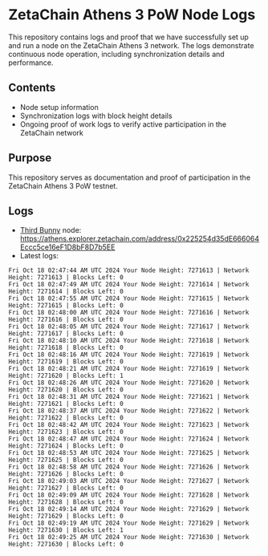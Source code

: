 # ZetaChain Athens 3 PoW Node Logs
This repository contains logs and proof that we have successfully set up and run a node on the ZetaChain Athens 3 network. The logs demonstrate continuous node operation, including synchronization details and performance.

## Contents
- Node setup information
- Synchronization logs with block height details
- Ongoing proof of work logs to verify active participation in the ZetaChain network

## Purpose
This repository serves as documentation and proof of participation in the ZetaChain Athens 3 PoW testnet.

## Logs

- [Third Bunny](https://thirdbunny.xyz/) node: https://athens.explorer.zetachain.com/address/0x225254d35dE666064Eccc5ce16eF1D8bF8D7b5EE
- Latest logs:
```
Fri Oct 18 02:47:44 AM UTC 2024 Your Node Height: 7271613 | Network Height: 7271613 | Blocks Left: 0
Fri Oct 18 02:47:49 AM UTC 2024 Your Node Height: 7271614 | Network Height: 7271614 | Blocks Left: 0
Fri Oct 18 02:47:55 AM UTC 2024 Your Node Height: 7271615 | Network Height: 7271615 | Blocks Left: 0
Fri Oct 18 02:48:00 AM UTC 2024 Your Node Height: 7271616 | Network Height: 7271616 | Blocks Left: 0
Fri Oct 18 02:48:05 AM UTC 2024 Your Node Height: 7271617 | Network Height: 7271617 | Blocks Left: 0
Fri Oct 18 02:48:10 AM UTC 2024 Your Node Height: 7271618 | Network Height: 7271618 | Blocks Left: 0
Fri Oct 18 02:48:16 AM UTC 2024 Your Node Height: 7271619 | Network Height: 7271619 | Blocks Left: 0
Fri Oct 18 02:48:21 AM UTC 2024 Your Node Height: 7271619 | Network Height: 7271620 | Blocks Left: 1
Fri Oct 18 02:48:26 AM UTC 2024 Your Node Height: 7271620 | Network Height: 7271620 | Blocks Left: 0
Fri Oct 18 02:48:31 AM UTC 2024 Your Node Height: 7271621 | Network Height: 7271621 | Blocks Left: 0
Fri Oct 18 02:48:37 AM UTC 2024 Your Node Height: 7271622 | Network Height: 7271622 | Blocks Left: 0
Fri Oct 18 02:48:42 AM UTC 2024 Your Node Height: 7271623 | Network Height: 7271623 | Blocks Left: 0
Fri Oct 18 02:48:47 AM UTC 2024 Your Node Height: 7271624 | Network Height: 7271624 | Blocks Left: 0
Fri Oct 18 02:48:53 AM UTC 2024 Your Node Height: 7271625 | Network Height: 7271625 | Blocks Left: 0
Fri Oct 18 02:48:58 AM UTC 2024 Your Node Height: 7271626 | Network Height: 7271626 | Blocks Left: 0
Fri Oct 18 02:49:03 AM UTC 2024 Your Node Height: 7271627 | Network Height: 7271627 | Blocks Left: 0
Fri Oct 18 02:49:09 AM UTC 2024 Your Node Height: 7271628 | Network Height: 7271628 | Blocks Left: 0
Fri Oct 18 02:49:14 AM UTC 2024 Your Node Height: 7271629 | Network Height: 7271629 | Blocks Left: 0
Fri Oct 18 02:49:19 AM UTC 2024 Your Node Height: 7271629 | Network Height: 7271630 | Blocks Left: 1
Fri Oct 18 02:49:25 AM UTC 2024 Your Node Height: 7271630 | Network Height: 7271630 | Blocks Left: 0
```
